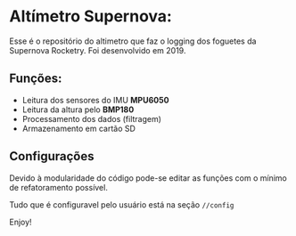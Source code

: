 # Altímetro Supernova:
Esse é o repositório do altimetro que faz o logging dos foguetes da Supernova Rocketry. Foi desenvolvido em 2019.

## Funções:
- Leitura dos sensores do IMU **MPU6050**
- Leitura da altura pelo **BMP180**
- Processamento dos dados (filtragem)
- Armazenamento em cartão SD

## Configurações

Devido à modularidade do código pode-se editar as funções com o mínimo de refatoramento possível.

Tudo que é configuravel pelo usuário está na seção `//config`

Enjoy!